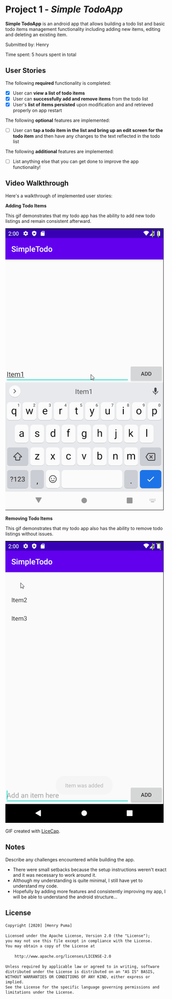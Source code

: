# Project 1 - *Simple TodoApp*

**Simple TodoApp** is an android app that allows building a todo list and basic todo items management functionality including adding new items, editing and deleting an existing item.

Submitted by: Henry

Time spent: 5 hours spent in total

## User Stories

The following **required** functionality is completed:

* [x] User can **view a list of todo items**
* [x] User can **successfully add and remove items** from the todo list
* [x] User's **list of items persisted** upon modification and and retrieved properly on app restart

The following **optional** features are implemented:

* [ ] User can **tap a todo item in the list and bring up an edit screen for the todo item** and then have any changes to the text reflected in the todo list

The following **additional** features are implemented:

* [ ] List anything else that you can get done to improve the app functionality!

## Video Walkthrough

Here's a walkthrough of implemented user stories:

**Adding Todo Items**


This gif demonstrates that my todo app has the ability to add new todo listings and remain consistent afterward.


<img src="walkthrough1_android.gif" alt="walkthrough1_android"/>


**Removing Todo Items**


This gif demonstrates that my todo app also has the ability to remove todo listings without issues.


<img src="walkthrough2_android.gif" alt="walkthrough2_android"/>


GIF created with [LiceCap](http://www.cockos.com/licecap/).

## Notes

Describe any challenges encountered while building the app.

- There were small setbacks because the setup instructions weren't exact and it was necessary to work around it.
- Although my understanding is quite minimal, I still have yet to understand my code.
- Hopefully by adding more features and consistently improving my app, I will be able to understand the android structure...

## License

    Copyright [2020] [Henry Puma]

    Licensed under the Apache License, Version 2.0 (the "License");
    you may not use this file except in compliance with the License.
    You may obtain a copy of the License at

        http://www.apache.org/licenses/LICENSE-2.0

    Unless required by applicable law or agreed to in writing, software
    distributed under the License is distributed on an "AS IS" BASIS,
    WITHOUT WARRANTIES OR CONDITIONS OF ANY KIND, either express or implied.
    See the License for the specific language governing permissions and
    limitations under the License.
